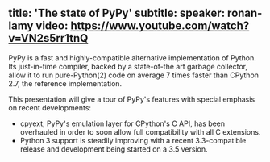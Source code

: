 title: 'The state of PyPy'
subtitle:
speaker: ronan-lamy
video: https://www.youtube.com/watch?v=VN2s5rr1tnQ
---
PyPy is a fast and highly-compatible alternative implementation of Python. Its just-in-time compiler, backed by a state-of-the art garbage collector, allow it to run pure-Python(2) code on average 7 times faster than CPython 2.7, the reference implementation.

This presentation will give a tour of PyPy's features with special emphasis on recent developments:

* cpyext, PyPy's emulation layer for CPython's C API, has been overhauled in order to soon allow full compatibility with all C extensions.
* Python 3 support is steadily improving with a recent 3.3-compatible release and development being started on a 3.5 version.